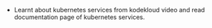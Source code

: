 - Learnt about kubernetes services from kodekloud video and read documentation page of kubernetes services. 